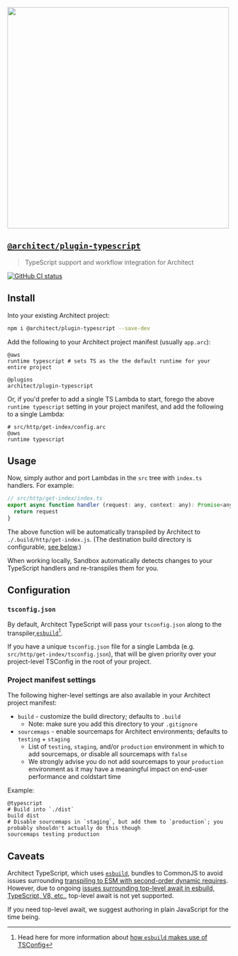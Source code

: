 [<img src="https://assets.arc.codes/architect-logo-500b@2x.png" width=500>](https://www.npmjs.com/package/@architect/plugin-typescript)

## [`@architect/plugin-typescript`](https://www.npmjs.com/package/@architect/plugin-typescript)

> TypeScript support and workflow integration for Architect

[![GitHub CI status](https://github.com/architect/plugin-typescript/workflows/Node%20CI/badge.svg)](https://github.com/architect/plugin-typescript/actions?query=workflow%3A%22Node+CI%22)


## Install

Into your existing Architect project:

```sh
npm i @architect/plugin-typescript --save-dev
```

Add the following to your Architect project manifest (usually `app.arc`):

```arc
@aws
runtime typescript # sets TS as the the default runtime for your entire project

@plugins
architect/plugin-typescript
```

Or, if you'd prefer to add a single TS Lambda to start, forego the above `runtime typescript` setting in your project manifest, and add the following to a single Lambda:

```arc
# src/http/get-index/config.arc
@aws
runtime typescript
```


## Usage

Now, simply author and port Lambdas in the `src` tree with `index.ts` handlers. For example:

```js
// src/http/get-index/index.ts
export async function handler (request: any, context: any): Promise<any> {
  return request
}
```

The above function will be automatically transpiled by Architect to `./.build/http/get-index.js`. (The destination build directory is configurable, [see below](#configuration).)

When working locally, Sandbox automatically detects changes to your TypeScript handlers and re-transpiles them for you.


## Configuration

### `tsconfig.json`

By default, Architect TypeScript will pass your `tsconfig.json` along to the transpiler,[`esbuild`](https://esbuild.github.io/)[^1].

If you have a unique `tsconfig.json` file for a single Lambda (e.g. `src/http/get-index/tsconfig.json`), that will be given priority over your project-level TSConfig in the root of your project.


### Project manifest settings

The following higher-level settings are also available in your Architect project manifest:
- `build` - customize the build directory; defaults to `.build`
  - Note: make sure you add this directory to your `.gitignore`
- `sourcemaps` - enable sourcemaps for Architect environments; defaults to `testing` + `staging`
  - List of `testing`, `staging`, and/or `production` environment in which to add sourcemaps, or disable all sourcemaps with `false`
  - We strongly advise you do not add sourcemaps to your `production` environment as it may have a meaningful impact on end-user performance and coldstart time

Example:

```arc
@typescript
# Build into `./dist`
build dist
# Disable sourcemaps in `staging`, but add them to `production`; you probably shouldn't actually do this though
sourcemaps testing production
```


## Caveats

Architect TypeScript, which uses [`esbuild`](https://esbuild.github.io/), bundles to CommonJS to avoid issues surrounding [transpiling to ESM with second-order dynamic requires](https://github.com/evanw/esbuild/issues/1921). However, due to ongoing [issues surrounding top-level await in esbuild, TypeScript, V8, etc.](https://github.com/evanw/esbuild/issues/253), top-level await is not yet supported.

If you need top-level await, we suggest authoring in plain JavaScript for the time being.


[^1]: Head here for more information about [how `esbuild` makes use of TSConfig](https://github.com/evanw/esbuild/issues/253)
